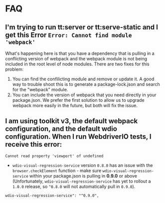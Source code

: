 # FAQ
## I'm trying to run tt:server or tt:serve-static and I get this Error `Error: Cannot find module 'webpack'`
What's happening here is that you have a dependency that is pulling in a conflicting version of webpack and the webpack module is not being included in the root level of node modules.
There are two fixes for this problem:
1. You can find the confilicting module and remove or update it. A good way to trouble shoot this is to generate a package-lock.json and search for the "webpack" module.
2. You can include the version of webpack that you need directly in your package.json. We prefer the first solution to allow us to upgrade webpack more easily in the future, but both will fix the issue.

## I am using toolkit v3, the default webpack configuration, and the default wdio configuration. When I run WebdriverIO tests, I receive this error:
```
Cannot read property 'viewport' of undefined
```
* `wdio-visual-regression-service` version `0.8.0` has an issue with the `browser.checkElement` function - make sure `wdio-visual-regression-service` within your package.json is pulling in **0.9.0** or above (Unfortunately, `wdio-visual-regression-service` has yet to rollout a `1.0.0` release, so `^0.8.0` will not automatically pull in `0.9.0`).
```
wdio-visual-regression-service": "^0.9.0",
```
